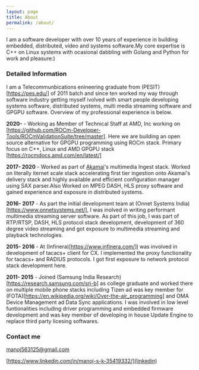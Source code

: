 ```yaml
---
layout: page
title: About
permalink: /about/
---
```

I am a software developer with over 10 years of experience in building embedded, distributed, video and systems software.My core expertise is C++ on Linux systems with ocasional dabbling with Golang and Python for work and pleasure:)

### Detailed Information
I am a Telecommunbications enineering graduate from (PESIT)[https://pes.edu/] of 2011 batch and since ten worked my way through software industry getting myself ivolved with smart people developing systems software, distributed systems, multi media streaming software and GPGPU software. Overview of my professional experience is below.

**2020-** - Working as Member of Technical Staff at AMD, Inc working on [https://github.com/ROCm-Developer-Tools/ROCmValidationSuite/tree/master]. Here we are building an open source alternative for GPGPU programming using ROCm stack. Primary focus on C++, Linux and AMD GPGPU stack [https://rocmdocs.amd.com/en/latest/]

**2017- 2020** - Worked as part of [Akamai](https://www.akamai.com/)'s  multimedia Ingest stack. Worked on literally iternet scale stack accelerating first tier ingestion onto Akamai's delivery stack and highly available and efficient configuration manager using SAX parser.Also Worked on MPEG DASH, HLS proxy software and gained experience and exposure in distributed systems.

**2016- 2017** - As part the initial development team at (Onnet Systems India)[https://www.onnetsystems.net/], I was inolved in writing performant multimedia streaming server software. As part of this job, I was part of RTP/RTSP, DASH, HLS protocol stack development, development of 360 degree video streaming and got exposure to multimedia streaming and playback technologies.

**2015- 2016** - At (Infinera)[https://www.infinera.com/]I was involved in development of tacacs+ client for CX. I implemented the proxy functionality for tacacs+ and RADIUS protocols. I got first exposure to network protocol stack development here.

**2011- 2015** - Joined (Samsung India Research)[https://research.samsung.com/sri-b] as college graduate and worked there on multiple mobile phone stacks including Tizen ad was key member for (FOTA)[https://en.wikipedia.org/wiki/Over-the-air_programming] and OMA Device Management ad Data Sync applications. I was involved in low level funtionalities including driver programming and embedded firmware development and was key member of developing in house Update Engine to replace third party licesing softwares.



### Contact me

[manoj563125@gmail.com](mailto:manoj563125@gmail.com)

[https://www.linkedin.com/in/manoj-s-k-35419332/](linkedin)
